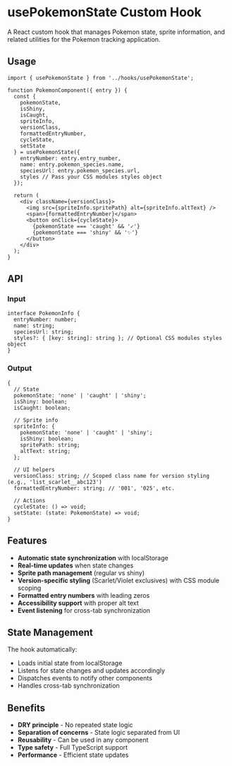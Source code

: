# usePokemonState Custom Hook

A React custom hook that manages Pokemon state, sprite information, and related utilities for the Pokemon tracking application.

## Usage

```tsx
import { usePokemonState } from '../hooks/usePokemonState';

function PokemonComponent({ entry }) {
  const {
    pokemonState,
    isShiny,
    isCaught,
    spriteInfo,
    versionClass,
    formattedEntryNumber,
    cycleState,
    setState
  } = usePokemonState({
    entryNumber: entry.entry_number,
    name: entry.pokemon_species.name,
    speciesUrl: entry.pokemon_species.url,
    styles // Pass your CSS modules styles object
  });

  return (
    <div className={versionClass}>
      <img src={spriteInfo.spritePath} alt={spriteInfo.altText} />
      <span>{formattedEntryNumber}</span>
      <button onClick={cycleState}>
        {pokemonState === 'caught' && '✓'}
        {pokemonState === 'shiny' && '✨'}
      </button>
    </div>
  );
}
```

## API

### Input
```tsx
interface PokemonInfo {
  entryNumber: number;
  name: string;
  speciesUrl: string;
  styles?: { [key: string]: string }; // Optional CSS modules styles object
}
```

### Output
```tsx
{
  // State
  pokemonState: 'none' | 'caught' | 'shiny';
  isShiny: boolean;
  isCaught: boolean;
  
  // Sprite info
  spriteInfo: {
    pokemonState: 'none' | 'caught' | 'shiny';
    isShiny: boolean;
    spritePath: string;
    altText: string;
  };
  
  // UI helpers
  versionClass: string; // Scoped class name for version styling (e.g., 'list_scarlet__abc123')
  formattedEntryNumber: string; // '001', '025', etc.
  
  // Actions
  cycleState: () => void;
  setState: (state: PokemonState) => void;
}
```

## Features

- **Automatic state synchronization** with localStorage
- **Real-time updates** when state changes
- **Sprite path management** (regular vs shiny)
- **Version-specific styling** (Scarlet/Violet exclusives) with CSS module scoping
- **Formatted entry numbers** with leading zeros
- **Accessibility support** with proper alt text
- **Event listening** for cross-tab synchronization

## State Management

The hook automatically:
- Loads initial state from localStorage
- Listens for state changes and updates accordingly
- Dispatches events to notify other components
- Handles cross-tab synchronization

## Benefits

- **DRY principle** - No repeated state logic
- **Separation of concerns** - State logic separated from UI
- **Reusability** - Can be used in any component
- **Type safety** - Full TypeScript support
- **Performance** - Efficient state updates 